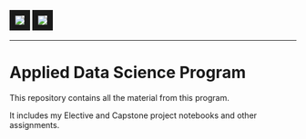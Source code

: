 <img src="https://professional.mit.edu/themes/basis/images/mit-red.svg" border="10"/>  <img src="https://professional.mit.edu/themes/basis/images/prof-ed-red.svg" border="10"/>

---

# Applied Data Science Program


This repository contains all the material from this program.

It includes my Elective and Capstone project notebooks and other assignments.